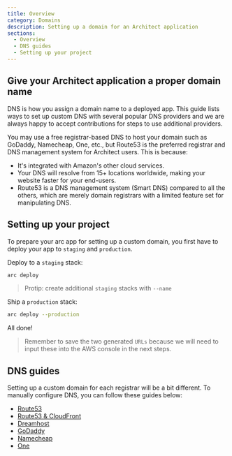 ```yaml
---
title: Overview
category: Domains
description: Setting up a domain for an Architect application
sections:
  - Overview
  - DNS guides
  - Setting up your project
---
```


## Give your Architect application a proper domain name

DNS is how you assign a domain name to a deployed app. This guide lists ways to set up custom DNS with several popular DNS providers and we are always happy to accept contributions for steps to use additional providers.

You may use a free registrar-based DNS to host your domain such as GoDaddy, Namecheap, One, etc., but Route53 is the preferred registrar and DNS management system for Architect users. This is because:

- It's integrated with Amazon's other cloud services.
- Your DNS will resolve from 15+ locations worldwide, making your website faster for your end-users.
- Route53 is a DNS management system (Smart DNS) compared to all the others, which are merely domain registrars with a limited feature set for manipulating DNS.

## Setting up your project

To prepare your arc app for setting up a custom domain, you first have to deploy your app to `staging` and `production`.

Deploy to a `staging` stack:

```bash
arc deploy
```
> Protip: create additional `staging` stacks with `--name`

Ship a `production` stack:

```bash
arc deploy --production
```

All done!

> Remember to save the two generated `URLs` because we will need to input these into the AWS console in the next steps.

## DNS guides

Setting up a custom domain for each registrar will be a bit different. To manually configure DNS, you can follow these guides below:

<!-- - [Cloudflare](/docs/en/guides/domains/cloudflare) -->
- [Route53](/docs/en/guides/domains/registrars/route53)
- [Route53 & CloudFront](/docs/en/guides/domains/registrars/route53-and-cloudfront)
- [Dreamhost](/docs/en/guides/domains/registrars/dreamhost)
- [GoDaddy](/docs/en/guides/domains/registrars/godaddy)
- [Namecheap](/docs/en/guides/domains/registrars/namecheap)
- [One](/docs/en/guides/domains/registrars/one)
